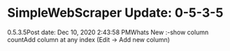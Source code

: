 # SimpleWebScraper Update: 0-5-3-5

0.5.3.5Post date: Dec 10, 2020 2:43:58 PMWhats New :-show column countAdd column at any index (Edit -> Add new column)